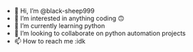 - 👋 Hi, I’m @black-sheep999
- 👀 I’m interested in anything coding 🙃
- 🌱 I’m currently learning python
- 💞️ I’m looking to collaborate on python automation projects
- 📫 How to reach me :idk 

<!---
black-sheep999/black-sheep999 is a ✨ special ✨ repository because its `README.md` (this file) appears on your GitHub profile.
You can click the Preview link to take a look at your changes.
--->
